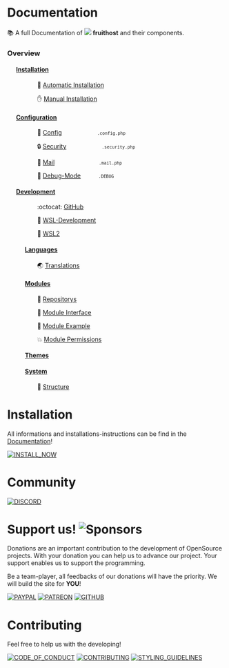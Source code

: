 # Documentation
📚 A full Documentation of ![](https://raw.githubusercontent.com/fruithost/Documentation/main/Images/LOGO_TEXT.png) **fruithost** and their components.

### Overview
#### ⠀⠀[Installation](Installation/)
 ⠀⠀ ⠀⠀ ⠀⠀💬 [Automatic Installation](Installation/Automatic%20Installation.md)

 ⠀⠀ ⠀⠀ ⠀⠀✋ [Manual Installation](Installation/Manual%20Installation.md)
#### ⠀⠀[Configuration](Configuration/)
 ⠀⠀ ⠀⠀ ⠀⠀🔧 [Config](Configuration/Config.md)⠀⠀⠀⠀⠀⠀⠀⠀<small>`.config.php`</small>

 ⠀⠀ ⠀⠀ ⠀⠀🔒 [Security](Configuration/Security.md)⠀⠀⠀⠀⠀⠀⠀⠀<small>`.security.php`</small>

 ⠀⠀ ⠀⠀ ⠀⠀📧 [Mail](Configuration/Mail.md)⠀⠀⠀⠀⠀⠀⠀⠀⠀⠀<small>`.mail.php`</small>

 ⠀⠀ ⠀⠀ ⠀⠀🔨 [Debug-Mode](Configuration/Debug.md)⠀⠀⠀⠀<small>`.DEBUG`</small>
#### ⠀⠀[Development](Development/)
 ⠀⠀ ⠀⠀ ⠀⠀:octocat: [GitHub](Development/GitHub.md)

 ⠀⠀ ⠀⠀ ⠀⠀🐧 [WSL-Development](Development/WSL-Development.md)

 ⠀⠀ ⠀⠀ ⠀⠀📢 [WSL2](Development/WSL2.md)
#### ⠀⠀⠀⠀[Languages](Languages/)
 ⠀⠀ ⠀⠀ ⠀⠀🌏 [Translations](Languages/Translations.md)
#### ⠀⠀⠀⠀[Modules](Modules/)
 ⠀⠀ ⠀⠀ ⠀⠀📖 [Repositorys](Modules/Repositorys.md)

 ⠀⠀ ⠀⠀ ⠀⠀📕 [Module Interface](Modules/Module%20Interface.md)

 ⠀⠀ ⠀⠀ ⠀⠀📌 [Module Example](Modules/Module%20Example.md)

 ⠀⠀ ⠀⠀ ⠀⠀💥 [Module Permissions](Modules/Module%20Permissions.md)
#### ⠀⠀⠀⠀[Themes](Themes/)
#### ⠀⠀⠀⠀[System](System/)
 ⠀⠀ ⠀⠀ ⠀⠀📂 [Structure](System/Structure.md)


# Installation
All informations and installations-instructions can be find in the [Documentation](https://github.com/fruithost/Documentation)!

[![INSTALL_NOW]](https://github.com/fruithost/Documentation/tree/main/Installation)

# Community
[![DISCORD]](https://discord.gg/8pTWckusSC)

# Support us! ![Sponsors](https://img.shields.io/github/sponsors/fruithost?style=social)
Donations are an important contribution to the development of OpenSource projects. With your donation you can help us to advance our project. Your support enables us to support the programming.

Be a team-player, all feedbacks of our donations will have the priority. We will build the site for **YOU**!

[![PAYPAL]](https://paypal.me/debitdirect) [![PATREON]](https://www.patreon.com/fruithost) [![GITHUB]](https://github.com/sponsors/fruithost)

# Contributing
Feel free to help us with the developing! 

[![CODE_OF_CONDUCT]](https://github.com/fruithost/Panel/blob/master/.github/CODE_OF_CONDUCT.md)
[![CONTRIBUTING]](https://github.com/fruithost/Panel/blob/master/.github/CONTRIBUTING.md)
[![STYLING_GUIDELINES]](https://fruithost.de/guidelines/styling)

[GITHUB]: https://img.shields.io/badge/GitHub-%24?style=for-the-badge&logo=github&color=%230d1117
[PAYPAL]: https://img.shields.io/badge/PayPal-%24?style=for-the-badge&logo=paypal&color=%23169BD7
[PATREON]: https://img.shields.io/badge/PATREON-%24?style=for-the-badge&logo=patreon&color=%23F96854
[INSTALL_NOW]: https://img.shields.io/badge/Install_Now!-37a779?style=for-the-badge
[CODE_OF_CONDUCT]: https://img.shields.io/badge/Code_of_Conduct-37a779?style=for-the-badge
[CONTRIBUTING]: https://img.shields.io/badge/Contributing-37a779?style=for-the-badge
[STYLING_GUIDELINES]: https://img.shields.io/badge/Styling_Guidelines-37a779?style=for-the-badge
[DISCORD]: https://img.shields.io/badge/Discord-37a779?style=for-the-badge&logo=discord&color=%230d1117
